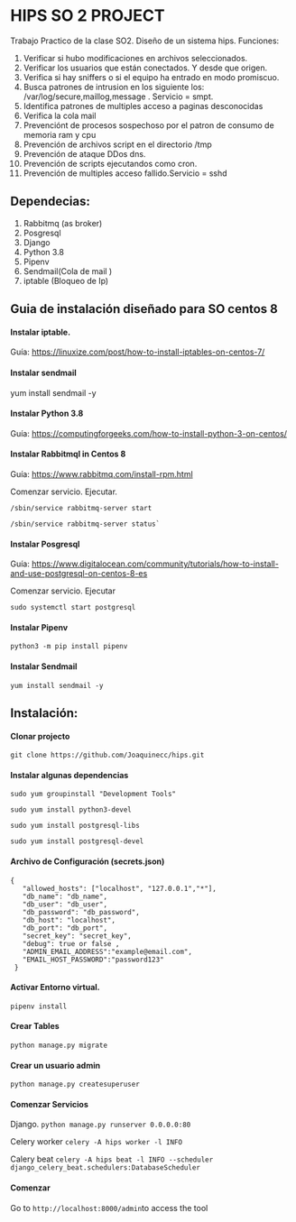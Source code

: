 # HIPS SO 2 PROJECT
Trabajo Practico de la clase SO2. Diseño de un sistema hips.
Funciones:
1. Verificar si hubo modificaciones en archivos seleccionados.
2. Verificar los usuarios que están conectados. Y desde que origen.
3. Verifica si hay sniffers o si el equipo ha entrado en modo promiscuo.
4. Busca patrones de intrusion en los siguiente los: /var/log/secure,maillog,message . Servicio = smpt.
5. Identifica patrones de multiples acceso a paginas desconocidas
6. Verifica la cola mail
7. Prevenciónt de procesos sospechoso por el patron de consumo de memoria ram y cpu
8. Prevención de archivos script en el directorio /tmp
9. Prevención de ataque DDos dns.
10. Prevención de scripts ejecutandos como cron.
11. Prevención de multiples acceso fallido.Servicio = sshd

## Dependecias:

1. Rabbitmq (as broker)
2. Posgresql
3. Django
4. Python 3.8
5. Pipenv
6. Sendmail(Cola de mail )
7. iptable (Bloqueo de Ip)

## Guia de instalación diseñado para SO centos 8

#### Instalar iptable. 
Guía: https://linuxize.com/post/how-to-install-iptables-on-centos-7/

#### Instalar sendmail
yum install sendmail -y

#### Instalar  Python 3.8
Guía: https://computingforgeeks.com/how-to-install-python-3-on-centos/

#### Instalar  Rabbitmql in Centos 8

Guía: https://www.rabbitmq.com/install-rpm.html

Comenzar servicio. Ejecutar.

 ```
/sbin/service rabbitmq-server start

/sbin/service rabbitmq-server status`
 ```

#### Instalar Posgresql

Guía: https://www.digitalocean.com/community/tutorials/how-to-install-and-use-postgresql-on-centos-8-es

Comenzar servicio. Ejecutar

`sudo systemctl start postgresql`

#### Instalar Pipenv

`python3 -m pip install pipenv`

#### Instalar Sendmail

`yum install sendmail -y`


## Instalación:

#### Clonar projecto

`git clone https://github.com/Joaquinecc/hips.git`

#### Instalar algunas dependencias
 ```
sudo yum groupinstall "Development Tools"

sudo yum install python3-devel

sudo yum install postgresql-libs

sudo yum install postgresql-devel
 ```
#### Archivo de Configuración (secrets.json)
 ```
{
    "allowed_hosts": ["localhost", "127.0.0.1","*"],
    "db_name": "db_name",
    "db_user": "db_user",
    "db_password": "db_password",
    "db_host": "localhost",
    "db_port": "db_port",
    "secret_key": "secret_key",
    "debug": true or false ,
    "ADMIN_EMAIL_ADDRESS":"example@email.com",
    "EMAIL_HOST_PASSWORD":"password123"
  }
 ```
#### Activar Entorno virtual.

`pipenv install`

#### Crear Tables

`python manage.py migrate`

#### Crear un usuario admin

`python manage.py createsuperuser`

#### Comenzar Servicios

Django.
`python manage.py runserver 0.0.0.0:80`

Celery worker
`celery -A hips worker -l INFO`

Calery beat
`celery -A hips beat -l INFO --scheduler django_celery_beat.schedulers:DatabaseScheduler`

#### Comenzar
Go to `http://localhost:8000/admin`to access the tool

